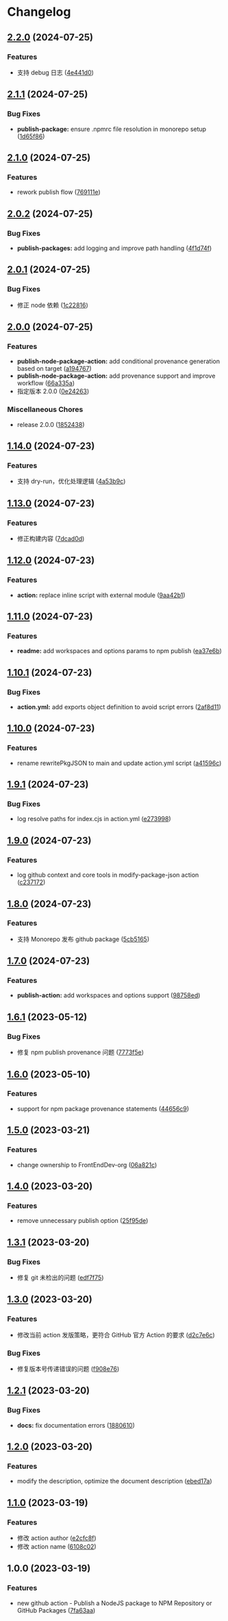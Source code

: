 # Changelog

## [2.2.0](https://github.com/FrontEndDev-org/publish-node-package-action/compare/v2.1.1...v2.2.0) (2024-07-25)


### Features

* 支持 debug 日志 ([4e441d0](https://github.com/FrontEndDev-org/publish-node-package-action/commit/4e441d015764cf460cae4faaab373f7584df47bf))

## [2.1.1](https://github.com/FrontEndDev-org/publish-node-package-action/compare/v2.1.0...v2.1.1) (2024-07-25)


### Bug Fixes

* **publish-package:** ensure .npmrc file resolution in monorepo setup ([1d65f86](https://github.com/FrontEndDev-org/publish-node-package-action/commit/1d65f86c63f65a83016abe251d337338669e8efe))

## [2.1.0](https://github.com/FrontEndDev-org/publish-node-package-action/compare/v2.0.2...v2.1.0) (2024-07-25)


### Features

* rework publish flow ([769111e](https://github.com/FrontEndDev-org/publish-node-package-action/commit/769111e47b283a386062f8f4b7fdf17faafbf2f8))

## [2.0.2](https://github.com/FrontEndDev-org/publish-node-package-action/compare/v2.0.1...v2.0.2) (2024-07-25)


### Bug Fixes

* **publish-packages:** add logging and improve path handling ([4f1d74f](https://github.com/FrontEndDev-org/publish-node-package-action/commit/4f1d74f0d2ccc0799b7424689251368a97f5bc19))

## [2.0.1](https://github.com/FrontEndDev-org/publish-node-package-action/compare/v2.0.0...v2.0.1) (2024-07-25)


### Bug Fixes

* 修正 node 依赖 ([1c22816](https://github.com/FrontEndDev-org/publish-node-package-action/commit/1c22816df43590afa5d459206217c8d10e68bc91))

## [2.0.0](https://github.com/FrontEndDev-org/publish-node-package-action/compare/v1.14.0...v2.0.0) (2024-07-25)


### Features

* **publish-node-package-action:** add conditional provenance generation based on target ([a194767](https://github.com/FrontEndDev-org/publish-node-package-action/commit/a1947678eac4ec6717e6398040b8acc4e1c223f2))
* **publish-node-package-action:** add provenance support and improve workflow ([66a335a](https://github.com/FrontEndDev-org/publish-node-package-action/commit/66a335a79950ec189deb11c3aeec11229e4e7000))
* 指定版本 2.0.0 ([0e24263](https://github.com/FrontEndDev-org/publish-node-package-action/commit/0e2426376d85a5c9dddf8e42ff6dc201d29f4c8e))


### Miscellaneous Chores

* release 2.0.0 ([1852438](https://github.com/FrontEndDev-org/publish-node-package-action/commit/1852438e37e67e2fdbf027494dca3670412cace6))

## [1.14.0](https://github.com/FrontEndDev-org/publish-node-package-action/compare/v1.13.0...v1.14.0) (2024-07-23)


### Features

* 支持 dry-run，优化处理逻辑 ([4a53b9c](https://github.com/FrontEndDev-org/publish-node-package-action/commit/4a53b9c0a6dfee0d0ce3355b1fd1532a305e5e46))

## [1.13.0](https://github.com/FrontEndDev-org/publish-node-package-action/compare/v1.12.0...v1.13.0) (2024-07-23)


### Features

* 修正构建内容 ([7dcad0d](https://github.com/FrontEndDev-org/publish-node-package-action/commit/7dcad0d56beb94f21f6338a0a8f8dd0f616b4ff9))

## [1.12.0](https://github.com/FrontEndDev-org/publish-node-package-action/compare/v1.11.0...v1.12.0) (2024-07-23)


### Features

* **action:** replace inline script with external module ([9aa42b1](https://github.com/FrontEndDev-org/publish-node-package-action/commit/9aa42b147ad3f2946baa7eb6d7b32df3946d8dc5))

## [1.11.0](https://github.com/FrontEndDev-org/publish-node-package-action/compare/v1.10.1...v1.11.0) (2024-07-23)


### Features

* **readme:** add workspaces and options params to npm publish ([ea37e6b](https://github.com/FrontEndDev-org/publish-node-package-action/commit/ea37e6b98bbdcc0c640097e1c0377b55814beb94))

## [1.10.1](https://github.com/FrontEndDev-org/publish-node-package-action/compare/v1.10.0...v1.10.1) (2024-07-23)


### Bug Fixes

* **action.yml:** add exports object definition to avoid script errors ([2af8d11](https://github.com/FrontEndDev-org/publish-node-package-action/commit/2af8d1119bd9a4a6aab83f3ad434592bcc2ecaa7))

## [1.10.0](https://github.com/FrontEndDev-org/publish-node-package-action/compare/v1.9.1...v1.10.0) (2024-07-23)


### Features

* rename rewritePkgJSON to main and update action.yml script ([a41596c](https://github.com/FrontEndDev-org/publish-node-package-action/commit/a41596ca9bf4b0ba2721fc78a35a523b39c82d0a))

## [1.9.1](https://github.com/FrontEndDev-org/publish-node-package-action/compare/v1.9.0...v1.9.1) (2024-07-23)


### Bug Fixes

* log resolve paths for index.cjs in action.yml ([e273998](https://github.com/FrontEndDev-org/publish-node-package-action/commit/e273998eeabbff0c1175e6910b42bab61a8292aa))

## [1.9.0](https://github.com/FrontEndDev-org/publish-node-package-action/compare/v1.8.0...v1.9.0) (2024-07-23)


### Features

* log github context and core tools in modify-package-json action ([c237172](https://github.com/FrontEndDev-org/publish-node-package-action/commit/c237172f14f2233da18c1b13da494630056619e8))

## [1.8.0](https://github.com/FrontEndDev-org/publish-node-package-action/compare/v1.7.0...v1.8.0) (2024-07-23)


### Features

* 支持 Monorepo 发布 github package ([5cb5165](https://github.com/FrontEndDev-org/publish-node-package-action/commit/5cb5165c52456dff1e109925a685c98086efd7bc))

## [1.7.0](https://github.com/FrontEndDev-org/publish-node-package-action/compare/v1.6.1...v1.7.0) (2024-07-23)


### Features

* **publish-action:** add workspaces and options support ([98758ed](https://github.com/FrontEndDev-org/publish-node-package-action/commit/98758edf10943e13917a4487bbd0e7b17c2a4e98))

## [1.6.1](https://github.com/FrontEndDev-org/publish-node-package-action/compare/v1.6.0...v1.6.1) (2023-05-12)


### Bug Fixes

* 修复 npm publish provenance 问题 ([7773f5e](https://github.com/FrontEndDev-org/publish-node-package-action/commit/7773f5e584ec92425486ce4a0760a77f704fd9ad))

## [1.6.0](https://github.com/FrontEndDev-org/publish-node-package-action/compare/v1.5.0...v1.6.0) (2023-05-10)


### Features

* support for npm package provenance statements ([44656c9](https://github.com/FrontEndDev-org/publish-node-package-action/commit/44656c9a29c7ee586a8e8922a9272e1f4573f97b))

## [1.5.0](https://github.com/FrontEndDev-org/publish-node-package-action/compare/v1.4.0...v1.5.0) (2023-03-21)


### Features

* change ownership to FrontEndDev-org ([06a821c](https://github.com/FrontEndDev-org/publish-node-package-action/commit/06a821ceccc52674d6ddaaadb193d15c8dc08faa))

## [1.4.0](https://github.com/cloudcome/publish-node-package-action/compare/v1.3.1...v1.4.0) (2023-03-20)


### Features

* remove unnecessary publish option ([25f95de](https://github.com/cloudcome/publish-node-package-action/commit/25f95de9f13f5213f2ec933354824595e23c2477))

## [1.3.1](https://github.com/cloudcome/publish-node-package-action/compare/v1.3.0...v1.3.1) (2023-03-20)


### Bug Fixes

* 修复 git 未检出的问题 ([edf7f75](https://github.com/cloudcome/publish-node-package-action/commit/edf7f75b454dd1f39903c26f82e7b42ac1742331))

## [1.3.0](https://github.com/cloudcome/publish-node-package-action/compare/v1.2.1...v1.3.0) (2023-03-20)


### Features

* 修改当前 action 发版策略，更符合 GitHub 官方 Action 的要求 ([d2c7e6c](https://github.com/cloudcome/publish-node-package-action/commit/d2c7e6c5ed33d9c3607c1cb2cfbd8f3d43a2cbb1))


### Bug Fixes

* 修复版本号传递错误的问题 ([f908e76](https://github.com/cloudcome/publish-node-package-action/commit/f908e76d2ae0e5f538256cc79360eb6ac34eb221))

## [1.2.1](https://github.com/cloudcome/publish-node-package-action/compare/v1.2.0...v1.2.1) (2023-03-20)


### Bug Fixes

* **docs:** fix documentation errors ([1880610](https://github.com/cloudcome/publish-node-package-action/commit/188061070b11783051533896092c892561ac618b))

## [1.2.0](https://github.com/cloudcome/publish-node-package-action/compare/v1.1.0...v1.2.0) (2023-03-20)


### Features

* modify the description, optimize the document description ([ebed17a](https://github.com/cloudcome/publish-node-package-action/commit/ebed17a8772acd8e4ea56977dcb67201bce5b960))

## [1.1.0](https://github.com/cloudcome/publish-node-package-action/compare/v1.0.0...v1.1.0) (2023-03-19)

### Features

- 修改 action author ([e2cfc8f](https://github.com/cloudcome/publish-node-package-action/commit/e2cfc8f772444b97394955fde9556d06339eea5a))
- 修改 action name ([6108c02](https://github.com/cloudcome/publish-node-package-action/commit/6108c02c56b9c3853c4b25763e2e5aa2d8ab3738))

## 1.0.0 (2023-03-19)

### Features

- new github action - Publish a NodeJS package to NPM Repository or GitHub Packages ([7fa63aa](https://github.com/cloudcome/publish-node-package-action/commit/7fa63aab5a82e0c024fade5222c20a46732683d1))
